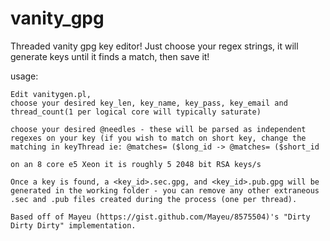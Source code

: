 vanity_gpg
==========

Threaded vanity gpg key editor! Just choose your regex strings, it will generate keys until it finds a match, then save it!



usage:

    Edit vanitygen.pl, 
    choose your desired key_len, key_name, key_pass, key_email and thread_count(1 per logical core will typically saturate)
    
    choose your desired @needles - these will be parsed as independent regexes on your key (if you wish to match on short key, change the matching in keyThread ie: @matches= ($long_id -> @matches= ($short_id
    
    on an 8 core e5 Xeon it is roughly 5 2048 bit RSA keys/s
    
    Once a key is found, a <key_id>.sec.gpg, and <key_id>.pub.gpg will be generated in the working folder - you can remove any other extraneous .sec and .pub files created during the process (one per thread).
    
    Based off of Mayeu (https://gist.github.com/Mayeu/8575504)'s "Dirty Dirty Dirty" implementation.
    
    
